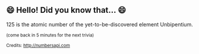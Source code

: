 ## :smile: Hello! Did you know that... :smile:
125 is the atomic number of the yet-to-be-discovered element Unbipentium.

<sup>(come back in 5 minutes for the next trivia)</sup>


<sup>Credits: http://numbersapi.com</sup>
